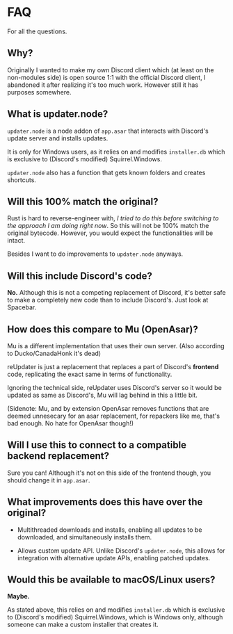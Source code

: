# FAQ

For all the questions.

## Why?

Originally I wanted to make my own Discord client which (at least on the non-modules side) is open source 1:1 with the official Discord client, I abandoned it after realizing it's too much work. However still it has purposes somewhere.

## What is updater.node?

`updater.node` is a node addon of `app.asar` that interacts with Discord's update server and installs updates. 

It is only for Windows users, as it relies on and modifies `installer.db` which is exclusive to (Discord's modified) Squirrel.Windows.

`updater.node` also has a function that gets known folders and creates shortcuts.

## Will this 100% match the original?

Rust is hard to reverse-engineer with, *I tried to do this before switching to the approach I am doing right now*. So this will not be 100% match the original bytecode. However, you would expect the functionalities will be intact.

Besides I want to do improvements to `updater.node` anyways.

## Will this include Discord's code?

**No.** Although this is not a competing replacement of Discord, it's better safe to make a completely new code than to include Discord's. Just look at Spacebar.

## How does this compare to Mu (OpenAsar)?

Mu is a different implementation that uses their own server. (Also according to Ducko/CanadaHonk it's dead)

reUpdater is just a replacement that replaces a part of Discord's **frontend** code, replicating the exact same in terms of functionality.

Ignoring the technical side, reUpdater uses Discord's server so it would be updated as same as Discord's, Mu will lag behind in this a little bit.

(Sidenote: Mu, and by extension OpenAsar removes functions that are deemed unnesecary for an asar replacement, for repackers like me, that's bad enough. No hate for OpenAsar though!)

## Will I use this to connect to a compatible backend replacement?

Sure you can! Although it's not on this side of the frontend though, you should change it in `app.asar`.

## What improvements does this have over the original?

- Multithreaded downloads and installs, enabling all updates to be downloaded, and simultaneously installs them.

- Allows custom update API. Unlike Discord's `updater.node`, this allows for integration with alternative update APIs, enabling patched updates.

## Would this be available to macOS/Linux users?

**Maybe.**

As stated above, this relies on and modifies `installer.db` which is exclusive to (Discord's modified) Squirrel.Windows, which is Windows only, although someone can make a custom installer that creates it.